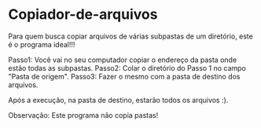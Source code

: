 # Copiador-de-arquivos

Para quem busca copiar arquivos de várias subpastas de um diretório, este é o programa ideal!!! 

Passo1: Você vai no seu computador copiar o endereço da pasta onde estão todas as subpastas. 
Passo2: Colar o diretório do Passo 1 no campo "Pasta de origem".
Passo3: Fazer o mesmo com a pasta de destino dos arquivos. 

Após a execução, na pasta de destino, estarão todos os arquivos :). 

Observação: Este programa não copia pastas!